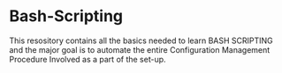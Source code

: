 # Bash-Scripting

This resository contains all the basics needed to learn BASH SCRIPTING and the major goal is to automate the entire Configuration Management Procedure Involved as a part of the set-up.
